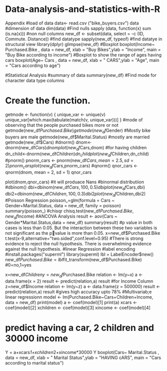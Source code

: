 # Data-analysis-and-statistics-with-R

Appendix
#load of data
data<- read.csv ("bike_buyers.csv")
data
#dimension of data
dim(data)
#Find nulls
sapply (data, function(x) sum (is.na(x)))
#non null columns
new_df <- subset(data, select = -c (ID, Commute. Distance))
#find datatype
sapply(new_df, typeof)
#find datatye in structural view
library(dplyr)
glimpse(new_df)
#Boxplot
boxplot(Income~ Purchased.Bike , data = new_df, xlab = "Buy Bikes",ylab = "Income", main = "Buy Bike according to 
income")
#Boxplot to show the range of ages having cars 
boxplot(Age~ Cars , data = new_df, xlab = " CARS",ylab = "Age", main = "Cars according to age")

#Statistical Analysis
#summary of data
summary(new_df)
#Find mode for character data type columns
# Create the function.
getmode <- function(v) {
 unique_var <- unique(v)
 unique_var[which.max(tabulate(match(v, unique_var)))]
}
#mode of observing that the people purchased bikes more or not
getmode(new_df$Purchased.Bike)
getmode(new_df$Gender)
#Mostly bike buyers are male
getmode(new_df$Marital.Status)
#mostly are married
getmode(new_df$Cars)
#dnorm()
dnom<-dnorm(new_df$Cars)
dnom
plot(new_df$Cars,dnom)
#for having children
dn_child<-dnorm(new_df$Children)
dn_child
plot(new_df$Children,dn_child)
#pnorm()
pnorm_cars <- pnorm(new_df$Cars, mean = 2.5, sd = 2)
pnorm_cars
plot(new_df$Cars,pnorm_cars)
#qnorm()
qnor_cars <- qnorm(dnom, mean = 2, sd = 1)
qnor_cars

plot(dnom,qnor_cars)
#it will produace Nans
#binormal distributiion
#dbinom()
dbi=dbinom(new_df$Cars, 100, 0.5)
dbi
plot(new_df$Cars,dbi)
dbi2=dbinom(new_df$Children, 100, 0.3)
dbi2
plot(new_df$Children,dbi2)
#Poisson Regression
poisson_=glm(formula = Cars ~ Gender+Marital.Status, data = new_df,
 family = poisson)
summary(poisson_)
#chisqr
chisq.test(new_df$Purchased.Bike,new_df$Income)
#ANCOVA Analysis
result <- aov(Cars ~ Gender*Marital.Status,data = new_df)
summary(result)
#p value in both cases is less than 0.05. But the interaction between these two variables is not significant as the pvalue is more than 0.05.
x=new_df$Purchased.Bike
t.test(x-9,alternative="two.sided",conf.level=0.95) 
#There is strong evidence to reject the null hypothesis. There is overwhelming evidence against the null hypothesis.
#linear Regression
#label encoding
#install.packages("superml")
library(superml)
lbl = LabelEncoder$new()
new_df$Purchased.Bike = lbl$fit_transform(new_df$Purchased.Bike)
#0=no,1=yes

x=new_df$Children
y=new_df$Purchased.Bike
relation <- lm(y~x)
a <- data.frame(x = 2)
result <- predict(relation,a)
result
#for Income Column
z=new_df$Income
relation <- lm(y~z)
a <- data.frame(z = 500000)
result <- predict(relation,a)
result
#gives high accuracy upto 78%
#Multivariab;e linear regressionn
model <- lm(Purchased.Bike~Cars+Children+Income, data = new_df)
print(model)
a <- coef(model)[1]
print(a)
xcars <- coef(model)[2]
xchildren <- coef(model)[3]
xincome <- coef(model)[4]
# predict having a car, 2 children and 30000 income
Y = a+xcars*1+xchildren*2+xincome*30000
Y
boxplot(Cars~ Marital.Status , data = new_df, xlab = " Marital Status",ylab = "HAVING cARS", main = "Cars according 
to marital status")
